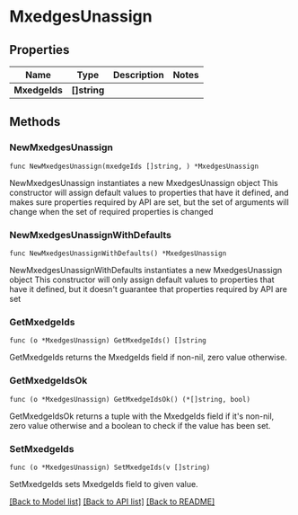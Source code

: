 # MxedgesUnassign

## Properties

Name | Type | Description | Notes
------------ | ------------- | ------------- | -------------
**MxedgeIds** | **[]string** |  | 

## Methods

### NewMxedgesUnassign

`func NewMxedgesUnassign(mxedgeIds []string, ) *MxedgesUnassign`

NewMxedgesUnassign instantiates a new MxedgesUnassign object
This constructor will assign default values to properties that have it defined,
and makes sure properties required by API are set, but the set of arguments
will change when the set of required properties is changed

### NewMxedgesUnassignWithDefaults

`func NewMxedgesUnassignWithDefaults() *MxedgesUnassign`

NewMxedgesUnassignWithDefaults instantiates a new MxedgesUnassign object
This constructor will only assign default values to properties that have it defined,
but it doesn't guarantee that properties required by API are set

### GetMxedgeIds

`func (o *MxedgesUnassign) GetMxedgeIds() []string`

GetMxedgeIds returns the MxedgeIds field if non-nil, zero value otherwise.

### GetMxedgeIdsOk

`func (o *MxedgesUnassign) GetMxedgeIdsOk() (*[]string, bool)`

GetMxedgeIdsOk returns a tuple with the MxedgeIds field if it's non-nil, zero value otherwise
and a boolean to check if the value has been set.

### SetMxedgeIds

`func (o *MxedgesUnassign) SetMxedgeIds(v []string)`

SetMxedgeIds sets MxedgeIds field to given value.



[[Back to Model list]](../README.md#documentation-for-models) [[Back to API list]](../README.md#documentation-for-api-endpoints) [[Back to README]](../README.md)


